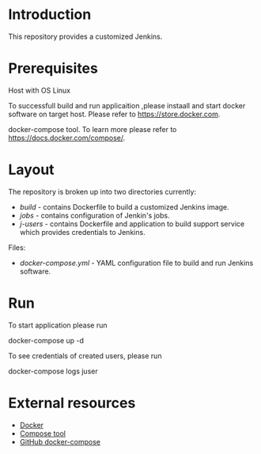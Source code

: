 # Introduction

This repository provides a customized Jenkins.

# Prerequisites

Host with OS Linux

To successfull build and run applicaition ,please instaall and start docker software on target host. Please refer to https://store.docker.com.

docker-compose tool. To learn more please refer to  https://docs.docker.com/compose/.

# Layout

The repository is broken up into two directories currently:

* *build* - contains Dockerfile to build a customized Jenkins image.
* *jobs* - contains configuration of Jenkin's jobs.
* *j-users* - contains Dockerfile and application to build support service which provides credentials to Jenkins.

Files:

* *docker-compose.yml* - YAML configuration file to build and run Jenkins software.


# Run
To start application please run 

docker-compose up -d

To see credentials of created users, please run

docker-compose logs juser

# External resources

* [Docker](https://www.docker.com)
* [Compose tool](https://docs.docker.com/compose/)
* [GitHub docker-compose](https://github.com/docker/compose)
